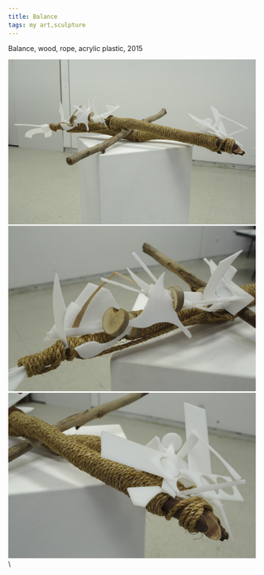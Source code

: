 ```yaml
---
title: Balance
tags: my art,sculpture
---
```


Balance, wood, rope, acrylic plastic, 2015

![Balance](/images/balance_1.jpg)\
![Balance](/images/balance_2.jpg)\
![Balance](/images/balance_3.jpg)\
